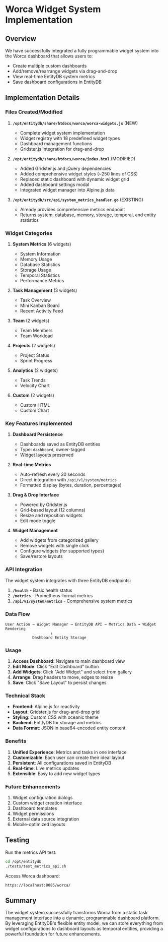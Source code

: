 # Worca Widget System Implementation

## Overview

We have successfully integrated a fully programmable widget system into the Worca dashboard that allows users to:
- Create multiple custom dashboards
- Add/remove/rearrange widgets via drag-and-drop
- View real-time EntityDB system metrics
- Save dashboard configurations in EntityDB

## Implementation Details

### Files Created/Modified

1. **`/opt/entitydb/share/htdocs/worca/worca-widgets.js`** (NEW)
   - Complete widget system implementation
   - Widget registry with 18 predefined widget types
   - Dashboard management functions
   - Gridster.js integration for drag-and-drop

2. **`/opt/entitydb/share/htdocs/worca/index.html`** (MODIFIED)
   - Added Gridster.js and jQuery dependencies
   - Added comprehensive widget styles (~250 lines of CSS)
   - Replaced static dashboard with dynamic widget grid
   - Added dashboard settings modal
   - Integrated widget manager into Alpine.js data

3. **`/opt/entitydb/src/api/system_metrics_handler.go`** (EXISTING)
   - Already provides comprehensive metrics endpoint
   - Returns system, database, memory, storage, temporal, and entity statistics

### Widget Categories

1. **System Metrics** (6 widgets)
   - System Information
   - Memory Usage
   - Database Statistics
   - Storage Usage
   - Temporal Statistics
   - Performance Metrics

2. **Task Management** (3 widgets)
   - Task Overview
   - Mini Kanban Board
   - Recent Activity Feed

3. **Team** (2 widgets)
   - Team Members
   - Team Workload

4. **Projects** (2 widgets)
   - Project Status
   - Sprint Progress

5. **Analytics** (2 widgets)
   - Task Trends
   - Velocity Chart

6. **Custom** (2 widgets)
   - Custom HTML
   - Custom Chart

### Key Features Implemented

1. **Dashboard Persistence**
   - Dashboards saved as EntityDB entities
   - Type: `dashboard`, owner-tagged
   - Widget layouts preserved

2. **Real-time Metrics**
   - Auto-refresh every 30 seconds
   - Direct integration with `/api/v1/system/metrics`
   - Formatted display (bytes, duration, percentages)

3. **Drag & Drop Interface**
   - Powered by Gridster.js
   - Grid-based layout (12 columns)
   - Resize and reposition widgets
   - Edit mode toggle

4. **Widget Management**
   - Add widgets from categorized gallery
   - Remove widgets with single click
   - Configure widgets (for supported types)
   - Save/restore layouts

### API Integration

The widget system integrates with three EntityDB endpoints:

1. **`/health`** - Basic health status
2. **`/metrics`** - Prometheus-format metrics
3. **`/api/v1/system/metrics`** - Comprehensive system metrics

### Data Flow

```
User Action → Widget Manager → EntityDB API → Metrics Data → Widget Rendering
                    ↓
            Dashboard Entity Storage
```

### Usage

1. **Access Dashboard**: Navigate to main dashboard view
2. **Edit Mode**: Click "Edit Dashboard" button
3. **Add Widgets**: Click "Add Widget" and select from gallery
4. **Arrange**: Drag headers to move, edges to resize
5. **Save**: Click "Save Layout" to persist changes

### Technical Stack

- **Frontend**: Alpine.js for reactivity
- **Layout**: Gridster.js for drag-and-drop grid
- **Styling**: Custom CSS with oceanic theme
- **Backend**: EntityDB for storage and metrics
- **Data Format**: JSON in base64-encoded entity content

### Benefits

1. **Unified Experience**: Metrics and tasks in one interface
2. **Customizable**: Each user can create their ideal layout
3. **Persistent**: All configurations saved in EntityDB
4. **Real-time**: Live metrics updates
5. **Extensible**: Easy to add new widget types

### Future Enhancements

1. Widget configuration dialogs
2. Custom widget creation interface
3. Dashboard templates
4. Widget permissions
5. External data source integration
6. Mobile-optimized layouts

## Testing

Run the metrics API test:
```bash
cd /opt/entitydb
./tests/test_metrics_api.sh
```

Access Worca dashboard:
```
https://localhost:8085/worca/
```

## Summary

The widget system successfully transforms Worca from a static task management interface into a dynamic, programmable dashboard platform. By leveraging EntityDB's flexible entity model, we can store everything from widget configurations to dashboard layouts as temporal entities, providing a powerful foundation for future enhancements.
